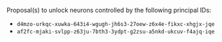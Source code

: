 Proposal(s) to unlock neurons controlled by the following principal IDs:

* `d4mzo-urkqc-xuwka-643i4-wgugh-jh6s3-27oew-z6x4e-fikxc-xhgjx-jqe`
* `af2fc-mjaki-svlpp-z63ju-7bth3-3ydpt-g2zsu-a5nkd-ukcuv-f4ajq-iqe`
